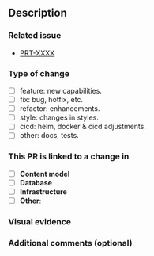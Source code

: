 <!--- Provide a general summary of your changes in the Title above -->

## Description
<!--- Describe your changes in detail -->

### Related issue
<!--- Link to Jira ticket --->
* [PRT-XXXX](https://csmdigital.atlassian.net/browse/PRT-XXXX)

### Type of change
<!-- select all that apply -->
* [ ] feature: new capabilities.
* [ ] fix: bug, hotfix, etc.
* [ ] refactor: enhancements.
* [ ] style: changes in styles.
* [ ] cicd: helm, docker & cicd adjustments.
* [ ] other: docs, tests.

### This PR is linked to a change in
<!--- select all that apply, if any --->
- [ ] **Content model**
- [ ] **Database**
- [ ] **Infrastructure**
- [ ] **Other**:

### Visual evidence
<!--- some screenshots or log traces with the effects --->

### Additional comments (optional) 
<!--- any other information that would be useful --->
